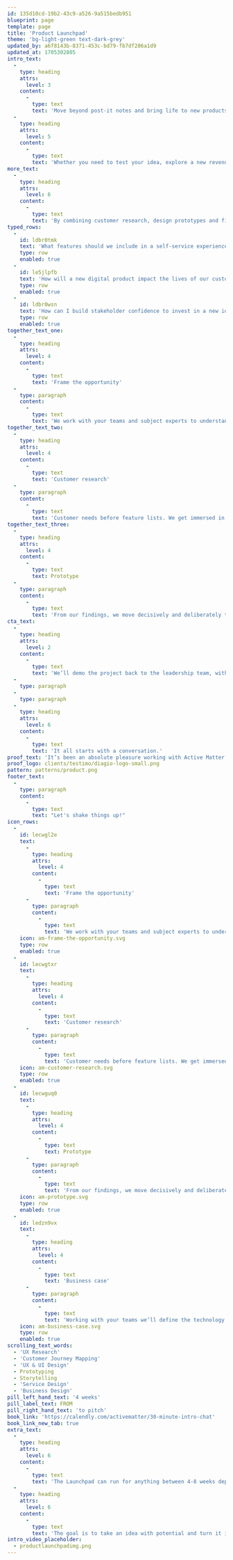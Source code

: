 ```yaml
---
id: 135d10cd-19b2-43c9-a526-9a515bedb951
blueprint: page
template: page
title: 'Product Launchpad'
theme: 'bg-light-green text-dark-grey'
updated_by: a6f8143b-8371-453c-bd79-fb7df286a1d9
updated_at: 1705302805
intro_text:
  -
    type: heading
    attrs:
      level: 3
    content:
      -
        type: text
        text: 'Move beyond post-it notes and bring life to new products and propositions.'
  -
    type: heading
    attrs:
      level: 5
    content:
      -
        type: text
        text: 'Whether you need to test your idea, explore a new revenue stream or pivot an existing product, the Product Launchpad is a way to move purposefully from idea to impact.'
more_text:
  -
    type: heading
    attrs:
      level: 6
    content:
      -
        type: text
        text: 'By combining customer research, design prototypes and financial modelling into a lean process, we enable brands to rapidly explore the value of new opportunities and de-risk future investment.'
typed_rows:
  -
    id: ldbr0tmk
    text: 'What features should we include in a self-service experience?'
    type: row
    enabled: true
  -
    id: le5jlpfb
    text: 'How will a new digital product impact the lives of our customers?'
    type: row
    enabled: true
  -
    id: ldbr0wsn
    text: 'How can I build stakeholder confidence to invest in a new idea?'
    type: row
    enabled: true
together_text_one:
  -
    type: heading
    attrs:
      level: 4
    content:
      -
        type: text
        text: 'Frame the opportunity'
  -
    type: paragraph
    content:
      -
        type: text
        text: 'We work with your teams and subject experts to understand the opportunity space and the vision for the business. We ask tough questions and give honest answers to prioritise for success.'
together_text_two:
  -
    type: heading
    attrs:
      level: 4
    content:
      -
        type: text
        text: 'Customer research'
  -
    type: paragraph
    content:
      -
        type: text
        text: 'Customer needs before feature lists. We get immersed in the problem, speak with customers, and do whatever it takes to understand the people we’re serving, their goals and their current challenges.'
together_text_three:
  -
    type: heading
    attrs:
      level: 4
    content:
      -
        type: text
        text: Prototype
  -
    type: paragraph
    content:
      -
        type: text
        text: 'From our findings, we move decisively and deliberately to create a proof of concept to test in the market.'
cta_text:
  -
    type: heading
    attrs:
      level: 2
    content:
      -
        type: text
        text: 'We’ll demo the project back to the leadership team, with honest and objective recommendations for what should happen next.'
  -
    type: paragraph
  -
    type: paragraph
  -
    type: heading
    attrs:
      level: 6
    content:
      -
        type: text
        text: 'It all starts with a conversation.'
proof_text: 'It’s been an absolute pleasure working with Active Matter. The professionalism in taking time to understand our business and requirements has been fantastic.'
proof_logo: clients/testimo/diagio-logo-small.png
pattern: patterns/product.png
footer_text:
  -
    type: paragraph
    content:
      -
        type: text
        text: "Let's shake things up!"
icon_rows:
  -
    id: lecwgl2e
    text:
      -
        type: heading
        attrs:
          level: 4
        content:
          -
            type: text
            text: 'Frame the opportunity'
      -
        type: paragraph
        content:
          -
            type: text
            text: 'We work with your teams and subject experts to understand the opportunity space and the vision for the business. We ask tough questions and give honest answers to prioritise for success.'
    icon: am-frame-the-opportunity.svg
    type: row
    enabled: true
  -
    id: lecwgtxr
    text:
      -
        type: heading
        attrs:
          level: 4
        content:
          -
            type: text
            text: 'Customer research'
      -
        type: paragraph
        content:
          -
            type: text
            text: 'Customer needs before feature lists. We get immersed in the problem, speak with customers, and do whatever it takes to understand and empathise with the people we’re serving.'
    icon: am-customer-research.svg
    type: row
    enabled: true
  -
    id: lecwguq0
    text:
      -
        type: heading
        attrs:
          level: 4
        content:
          -
            type: text
            text: Prototype
      -
        type: paragraph
        content:
          -
            type: text
            text: 'From our findings, we move decisively and deliberately to create a proof of concept to test in the market.'
    icon: am-prototype.svg
    type: row
    enabled: true
  -
    id: ledzn9vx
    text:
      -
        type: heading
        attrs:
          level: 4
        content:
          -
            type: text
            text: 'Business case'
      -
        type: paragraph
        content:
          -
            type: text
            text: 'Working with your teams we’ll define the technology, services and structures required to make the product successful. Where are the gaps, risks, and challenges? What is the commercial potential?'
    icon: am-business-case.svg
    type: row
    enabled: true
scrolling_text_words:
  - 'UX Research'
  - 'Customer Journey Mapping'
  - 'UX & UI Design'
  - Prototyping
  - Storytelling
  - 'Service Design'
  - 'Business Design'
pill_left_hand_text: '4 weeks'
pill_label_text: FROM
pill_right_hand_text: 'to pitch'
book_link: 'https://calendly.com/activematter/30-minute-intro-chat'
book_link_new_tab: true
extra_text:
  -
    type: heading
    attrs:
      level: 6
    content:
      -
        type: text
        text: 'The Launchpad can run for anything between 4-8 weeks depending on the complexity of the product and the system it’s impacting.'
  -
    type: heading
    attrs:
      level: 6
    content:
      -
        type: text
        text: 'The goal is to take an idea with potential and turn it into a product with a future.'
intro_video_placeholder:
  - productlaunchpadimg.png
---
```

